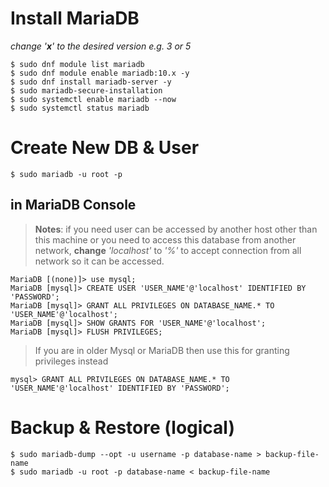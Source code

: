 # Install MariaDB
_change '__x__' to the desired version e.g. 3 or 5_
```
$ sudo dnf module list mariadb
$ sudo dnf module enable mariadb:10.x -y
$ sudo dnf install mariadb-server -y
$ sudo mariadb-secure-installation
$ sudo systemctl enable mariadb --now
$ sudo systemctl status mariadb
```
# Create New DB & User
```
$ sudo mariadb -u root -p
```
## in MariaDB Console
> **Notes**: if you need user can be accessed by another host other than this machine or you need to access this database from another network, **change** _'localhost'_ to _'%'_ to accept connection from all network so it can be accessed.
```
MariaDB [(none)]> use mysql;
MariaDB [mysql]> CREATE USER 'USER_NAME'@'localhost' IDENTIFIED BY 'PASSWORD';
MariaDB [mysql]> GRANT ALL PRIVILEGES ON DATABASE_NAME.* TO 'USER_NAME'@'localhost';
MariaDB [mysql]> SHOW GRANTS FOR 'USER_NAME'@'localhost';
MariaDB [mysql]> FLUSH PRIVILEGES;
```
> If you are in older Mysql or MariaDB then use this for granting privileges instead    
```
mysql> GRANT ALL PRIVILEGES ON DATABASE_NAME.* TO 'USER_NAME'@'localhost' IDENTIFIED BY 'PASSWORD';
```
# Backup & Restore (logical)
```
$ sudo mariadb-dump --opt -u username -p database-name > backup-file-name
$ sudo mariadb -u root -p database-name < backup-file-name
```